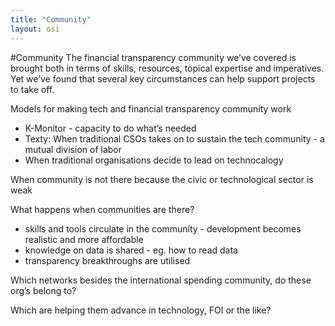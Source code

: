 ```yaml
---
title: "Community"
layout: osi
---
```


#Community
The financial transparency community we’ve covered is brought both in terms of skills, resources, topical expertise and imperatives. Yet we’ve found that several key circumstances can help support projects to take off. 

Models for making tech and financial transparency community work
- K-Monitor - capacity to do what’s needed
- Texty: When traditional CSOs takes on to sustain the tech community - a mutual division of labor
- When traditional organisations decide to lead on technocalogy

When community is not there because the civic or technological sector is weak 

What happens when communities are there? 
- skills and tools circulate in the community - development becomes realistic and more affordable
- knowledge on data is shared - eg. how to read data 
- transparency breakthroughs are utilised

Which networks besides the international spending community, do these org’s belong to? 

Which are helping them advance in technology, FOI or the like?

